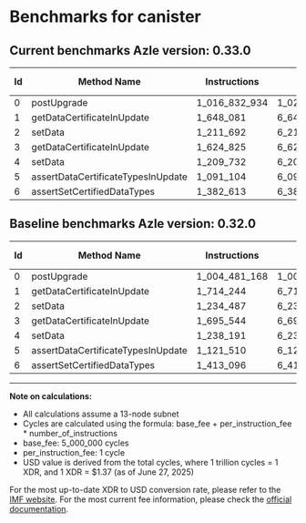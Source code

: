 # Benchmarks for canister

## Current benchmarks Azle version: 0.33.0

| Id  | Method Name                        | Instructions  | Cycles        | USD           | USD/Million Calls | Change                               |
| --- | ---------------------------------- | ------------- | ------------- | ------------- | ----------------- | ------------------------------------ |
| 0   | postUpgrade                        | 1_016_832_934 | 1_021_832_934 | $0.0013999111 | $1_399.91         | <font color="red">+12_351_766</font> |
| 1   | getDataCertificateInUpdate         | 1_648_081     | 6_648_081     | $0.0000091079 | $9.10             | <font color="green">-66_163</font>   |
| 2   | setData                            | 1_211_692     | 6_211_692     | $0.0000085100 | $8.51             | <font color="green">-22_795</font>   |
| 3   | getDataCertificateInUpdate         | 1_624_825     | 6_624_825     | $0.0000090760 | $9.07             | <font color="green">-70_719</font>   |
| 4   | setData                            | 1_209_732     | 6_209_732     | $0.0000085073 | $8.50             | <font color="green">-28_459</font>   |
| 5   | assertDataCertificateTypesInUpdate | 1_091_104     | 6_091_104     | $0.0000083448 | $8.34             | <font color="green">-30_406</font>   |
| 6   | assertSetCertifiedDataTypes        | 1_382_613     | 6_382_613     | $0.0000087442 | $8.74             | <font color="green">-30_483</font>   |

## Baseline benchmarks Azle version: 0.32.0

| Id  | Method Name                        | Instructions  | Cycles        | USD           | USD/Million Calls |
| --- | ---------------------------------- | ------------- | ------------- | ------------- | ----------------- |
| 0   | postUpgrade                        | 1_004_481_168 | 1_009_481_168 | $0.0013829892 | $1_382.98         |
| 1   | getDataCertificateInUpdate         | 1_714_244     | 6_714_244     | $0.0000091985 | $9.19             |
| 2   | setData                            | 1_234_487     | 6_234_487     | $0.0000085412 | $8.54             |
| 3   | getDataCertificateInUpdate         | 1_695_544     | 6_695_544     | $0.0000091729 | $9.17             |
| 4   | setData                            | 1_238_191     | 6_238_191     | $0.0000085463 | $8.54             |
| 5   | assertDataCertificateTypesInUpdate | 1_121_510     | 6_121_510     | $0.0000083865 | $8.38             |
| 6   | assertSetCertifiedDataTypes        | 1_413_096     | 6_413_096     | $0.0000087859 | $8.78             |

---

**Note on calculations:**

- All calculations assume a 13-node subnet
- Cycles are calculated using the formula: base_fee + per_instruction_fee \* number_of_instructions
- base_fee: 5_000_000 cycles
- per_instruction_fee: 1 cycle
- USD value is derived from the total cycles, where 1 trillion cycles = 1 XDR, and 1 XDR = $1.37 (as of June 27, 2025)

For the most up-to-date XDR to USD conversion rate, please refer to the [IMF website](https://www.imf.org/external/np/fin/data/rms_sdrv.aspx).
For the most current fee information, please check the [official documentation](https://internetcomputer.org/docs/references/cycles-cost-formulas).

